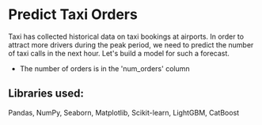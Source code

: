# Predict Taxi Orders 

Taxi has collected historical data on taxi bookings at airports. In order to attract more drivers during the peak period, we need to predict the number of taxi calls in the next hour. Let's build a model for such a forecast.

- The number of orders is in the 'num_orders' column

## Libraries used:
Pandas, NumPy, Seaborn, Matplotlib, Scikit-learn, LightGBM, CatBoost

